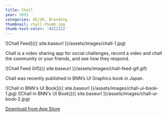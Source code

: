 ```yaml
---
title: Chall
year: 2015
categories: UI/UX, Branding
thumbnail: chall-thumb.jpg
thumb-text-color: '#222222'
---
```


![Chall Feed]({{ site.baseurl }}/assets/images/chall-1.jpg)

<div class="text-block">
  <p>Chall is a video sharing app for social
challenges, record a video and chall the
community or your friends, and see
how they respond.</p>
</div>

![Chall Feed Gif]({{ site.baseurl }}/assets/images/chall-feed-gif.gif)

<div class="text-block">
  <p>Chall was recently published in BNN’s
  UI Graphics book in Japan.</p>
</div>

![Chall in BNN's UI Book]({{ site.baseurl }}/assets/images/chall-ui-book-1.jpg)
![Chall in BNN's UI Book]({{ site.baseurl }}/assets/images/chall-ui-book-2.jpg)

<div class="text-block center-content">
  <a href="https://itunes.apple.com/us/app/chall/id969194272?mt=8" class="button">Download from App Store</a>
</div>
